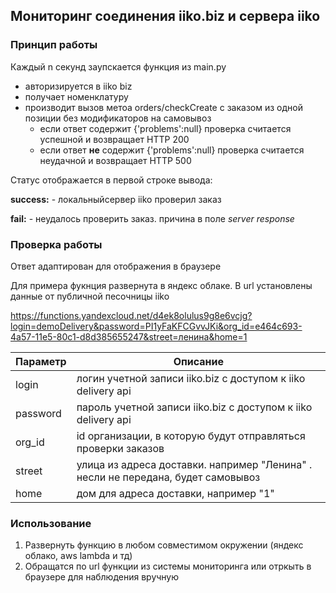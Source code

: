 ## Мониторинг соединения iiko.biz и сервера iiko

### Принцип работы 
Каждый n секунд заупскается функция из main.py
 * авторизируется в iiko biz
 * получает номенклатуру
 * производит вызов метоа orders/checkCreate с заказом из одной позиции без модификаторов на самовывоз
    * если ответ содержит {'problems':null} проверка считается успешной и возвращает HTTP 200
    * если ответ **не** содержит {'problems':null} проверка считается неудачной и возвращает HTTP 500
    

Статус отображается в первой строке вывода:

**success:** - локальныйсервер iiko проверил заказ

**fail:** - неудалось проверить заказ. причина в поле  *server response*

 
    
### Проверка работы
Ответ адаптирован для отображения в браузере
    
Для примера фукнция развернута в яндекс облаке. В url установлены данные от публичной песочницы iiko 

https://functions.yandexcloud.net/d4ek8olulus9g8e6vcjg?login=demoDelivery&password=PI1yFaKFCGvvJKi&org_id=e464c693-4a57-11e5-80c1-d8d385655247&street=ленина&home=1

| Параметр  | Описание |
| ------------- | ------------- |
| login  | логин учетной записи iiko.biz с доступом к iiko delivery  api |
| password  | пароль учетной записи iiko.biz с доступом к iiko delivery  api|
| org_id | id организации, в которую будут отправляться проверки заказов |
| street| улица из адреса доставки. например "Ленина" . несли не передана, будет самовывоз| 
| home   | дом для адреса доставки, например "1"|


### Использование
1) Развернуть функцию  в любом совместимом окружении (яндекс облако, aws lambda  и тд)
2) Обращатся по url функции из системы  мониторинга или отркыть в браузере  для наблюдения вручную

 




